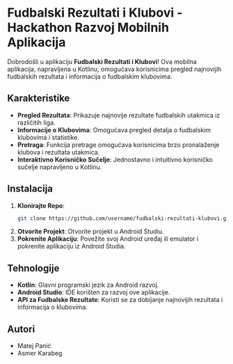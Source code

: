 # Fudbalski Rezultati i Klubovi - Hackathon Razvoj Mobilnih Aplikacija

Dobrodošli u aplikaciju **Fudbalski Rezultati i Klubovi**! Ova mobilna aplikacija, napravljena u Kotlinu, omogućava korisnicima pregled najnovijih fudbalskih rezultata i informacija o fudbalskim klubovima.

## Karakteristike

- **Pregled Rezultata**: Prikazuje najnovije rezultate fudbalskih utakmica iz različitih liga.
- **Informacije o Klubovima**: Omogućava pregled detalja o fudbalskim klubovima i statistike.
- **Pretraga**: Funkcija pretrage omogućava korisnicima brzo pronalaženje klubova i rezultata utakmica.
- **Interaktivno Korisničko Sučelje**: Jednostavno i intuitivno korisničko sučelje napravljeno u Kotlinu.

## Instalacija

1. **Klonirajte Repo**: 
    ```sh
    git clone https://github.com/username/fudbalski-rezultati-klubovi.git
    ```
2. **Otvorite Projekt**: Otvorite projekt u Android Studiu.
3. **Pokrenite Aplikaciju**: Povežite svoj Android uređaj ili emulator i pokrenite aplikaciju iz Android Studia.


## Tehnologije

- **Kotlin**: Glavni programski jezik za Android razvoj.
- **Android Studio**: IDE korišten za razvoj ove aplikacije.
- **API za Fudbalske Rezultate**: Koristi se za dobijanje najnovijih rezultata i informacija o klubovima.

## Autori
- Matej Panić
- Asmer Karabeg
